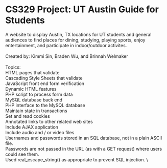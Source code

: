 # CS329 Project: UT Austin Guide for Students
A website to display Austin, TX locations for UT students and general audiences to find places for dining, studying, playing sports, enjoy entertainment, and participate in indoor/outdoor activites.\
\
Created by: Kimmi Sin, Braden Wu, and Brinnah Welmaker\
\
Topics: \
HTML pages that validate \
Cascading Style Sheets that validate \
JavaScript front end form verification \
Dynamic HTML features \
PHP script to process form data \
MySQL database back end \
PHP interface to the MySQL database \
Maintain state in transactions \
Set and read cookies \
Annotated links to other related web sites \
Include AJAX application \
Include audio and / or video files \
Usernames and passwords stored in an SQL database, not in a plain ASCII file. \
Passwords are not passed in the URL (as with a GET request) where users could see them. \
Used real_escape_string() as appropriate to prevent SQL injection. \
